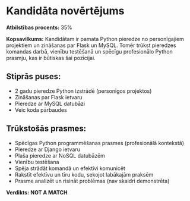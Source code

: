 # Kandidāta novērtējums

**Atbilstības procents:** 35%

**Kopsavilkums:** Kandidātam ir pamata Python pieredze no personīgajiem projektiem un zināšanas par Flask un MySQL. Tomēr trūkst pieredzes komandas darbā, vienību testēšanā un spēcīgu profesionālo Python prasmju, kas ir būtiskas šai pozīcijai.

## Stiprās puses:
- 2 gadu pieredze Python izstrādē (personīgos projektos)
- Zināšanas par Flask ietvaru
- Pieredze ar MySQL datubāzi
- Veic koda pārbaudes

## Trūkstošās prasmes:
- Spēcīgas Python programmēšanas prasmes (profesionālā kontekstā)
- Pieredze ar Django ietvaru
- Plaša pieredze ar NoSQL datubāzēm
- Vienību testēšana
- Spēja strādāt komandā un efektīvi komunicēt
- Rakstīt efektīvu un tīru kodu, sekojot labākajām praksēm
- Prasme analizēt un risināt problēmas (nav skaidri demonstrēta)

**Verdikts:** **NOT A MATCH**
